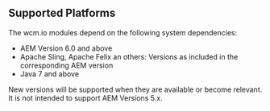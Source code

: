 ## Supported Platforms

The wcm.io modules depend on the following system dependencies:

* AEM Version 6.0 and above
* Apache Sling, Apache Felix an others: Versions as included in the corresponding AEM version
* Java 7 and above

New versions will be supported when they are available or become relevant. It is not intended to support AEM Versions 5.x.
